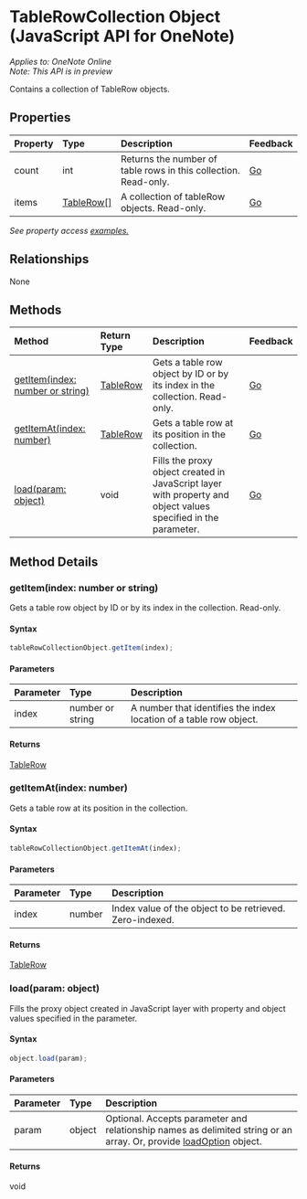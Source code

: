 # TableRowCollection Object (JavaScript API for OneNote)

_Applies to: OneNote Online_  
_Note: This API is in preview_  


Contains a collection of TableRow objects.

## Properties

| Property	   | Type	|Description|Feedback|
|:---------------|:--------|:----------|:-------|
|count|int|Returns the number of table rows in this collection. Read-only.|[Go](https://github.com/OfficeDev/office-js-docs/issues/new?title=OneNote-tableRowCollection-count)|
|items|[TableRow[]](tablerow.md)|A collection of tableRow objects. Read-only.|[Go](https://github.com/OfficeDev/office-js-docs/issues/new?title=OneNote-tableRowCollection-items)|

_See property access [examples.](#property-access-examples)_

## Relationships
None


## Methods

| Method		   | Return Type	|Description| Feedback|
|:---------------|:--------|:----------|:-------|
|[getItem(index: number or string)](#getitemindex-number-or-string)|[TableRow](tablerow.md)|Gets a table row object by ID or by its index in the collection. Read-only.|[Go](https://github.com/OfficeDev/office-js-docs/issues/new?title=OneNote-tableRowCollection-getItem)|
|[getItemAt(index: number)](#getitematindex-number)|[TableRow](tablerow.md)|Gets a table row at its position in the collection.|[Go](https://github.com/OfficeDev/office-js-docs/issues/new?title=OneNote-tableRowCollection-getItemAt)|
|[load(param: object)](#loadparam-object)|void|Fills the proxy object created in JavaScript layer with property and object values specified in the parameter.|[Go](https://github.com/OfficeDev/office-js-docs/issues/new?title=OneNote-tableRowCollection-load)|

## Method Details


### getItem(index: number or string)
Gets a table row object by ID or by its index in the collection. Read-only.

#### Syntax
```js
tableRowCollectionObject.getItem(index);
```

#### Parameters
| Parameter	   | Type	|Description|
|:---------------|:--------|:----------|
|index|number or string|A number that identifies the index location of a table row object.|

#### Returns
[TableRow](tablerow.md)

### getItemAt(index: number)
Gets a table row at its position in the collection.

#### Syntax
```js
tableRowCollectionObject.getItemAt(index);
```

#### Parameters
| Parameter	   | Type	|Description|
|:---------------|:--------|:----------|
|index|number|Index value of the object to be retrieved. Zero-indexed.|

#### Returns
[TableRow](tablerow.md)

### load(param: object)
Fills the proxy object created in JavaScript layer with property and object values specified in the parameter.

#### Syntax
```js
object.load(param);
```

#### Parameters
| Parameter	   | Type	|Description|
|:---------------|:--------|:----------|
|param|object|Optional. Accepts parameter and relationship names as delimited string or an array. Or, provide [loadOption](loadoption.md) object.|

#### Returns
void
